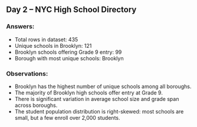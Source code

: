 ## Day 2 – NYC High School Directory

### Answers:
- Total rows in dataset:                            435
- Unique schools in Brooklyn:                       121
- Brooklyn schools offering Grade 9 entry:          99
- Borough with most unique schools:                 Brooklyn

### Observations:
- Brooklyn has the highest number of unique schools among all boroughs.
- The majority of Brooklyn high schools offer entry at Grade 9.
- There is significant variation in average school size and grade span across boroughs.
- The student population distribution is right-skewed: most schools are small, but a few enroll over 2,000 students.